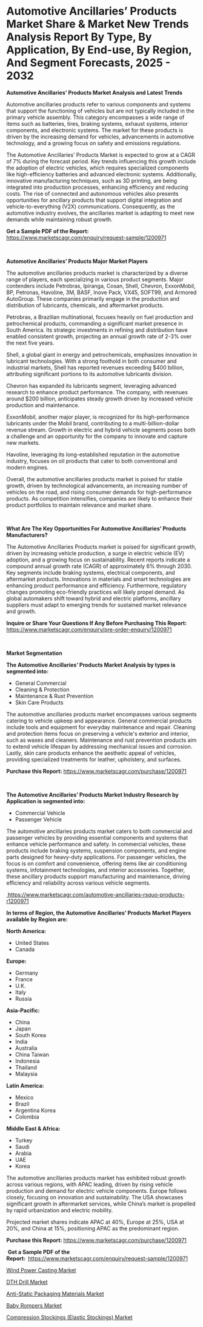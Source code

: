 <p><h1>Automotive Ancillaries’ Products Market Share & Market New Trends Analysis Report By Type, By Application, By End-use, By Region, And Segment Forecasts, 2025 - 2032</h1></p><p><strong>Automotive Ancillaries’ Products Market Analysis and Latest Trends</strong></p>
<p><p>Automotive ancillaries products refer to various components and systems that support the functioning of vehicles but are not typically included in the primary vehicle assembly. This category encompasses a wide range of items such as batteries, tires, braking systems, exhaust systems, interior components, and electronic systems. The market for these products is driven by the increasing demand for vehicles, advancements in automotive technology, and a growing focus on safety and emissions regulations.</p><p>The Automotive Ancillaries’ Products Market is expected to grow at a CAGR of 7% during the forecast period. Key trends influencing this growth include the adoption of electric vehicles, which requires specialized components like high-efficiency batteries and advanced electronic systems. Additionally, innovative manufacturing techniques, such as 3D printing, are being integrated into production processes, enhancing efficiency and reducing costs. The rise of connected and autonomous vehicles also presents opportunities for ancillary products that support digital integration and vehicle-to-everything (V2X) communications. Consequently, as the automotive industry evolves, the ancillaries market is adapting to meet new demands while maintaining robust growth.</p></p>
<p><strong>Get a Sample PDF of the Report:&nbsp;</strong> <a href="https://www.marketscagr.com/enquiry/request-sample/1200971?utm_campaign=1868&utm_medium=2&utm_source=Github&utm_content=ia&utm_term=22032025&utm_id=automotive-ancillaries-products">https://www.marketscagr.com/enquiry/request-sample/1200971</a></p>
<p>&nbsp;</p>
<p><strong>Automotive Ancillaries’ Products Major Market Players</strong></p>
<p><p>The automotive ancillaries products market is characterized by a diverse range of players, each specializing in various product segments. Major contenders include Petrobras, Ipiranga, Cosan, Shell, Chevron, ExxonMobil, BP, Petronas, Havoline, 3M, BASF, Inove Pack, VX45, SOFT99, and Armored AutoGroup. These companies primarily engage in the production and distribution of lubricants, chemicals, and aftermarket products.</p><p>Petrobras, a Brazilian multinational, focuses heavily on fuel production and petrochemical products, commanding a significant market presence in South America. Its strategic investments in refining and distribution have enabled consistent growth, projecting an annual growth rate of 2-3% over the next five years. </p><p>Shell, a global giant in energy and petrochemicals, emphasizes innovation in lubricant technologies. With a strong foothold in both consumer and industrial markets, Shell has reported revenues exceeding $400 billion, attributing significant portions to its automotive lubricants division.</p><p>Chevron has expanded its lubricants segment, leveraging advanced research to enhance product performance. The company, with revenues around $200 billion, anticipates steady growth driven by increased vehicle production and maintenance.</p><p>ExxonMobil, another major player, is recognized for its high-performance lubricants under the Mobil brand, contributing to a multi-billion-dollar revenue stream. Growth in electric and hybrid vehicle segments poses both a challenge and an opportunity for the company to innovate and capture new markets.</p><p>Havoline, leveraging its long-established reputation in the automotive industry, focuses on oil products that cater to both conventional and modern engines. </p><p>Overall, the automotive ancillaries products market is poised for stable growth, driven by technological advancements, an increasing number of vehicles on the road, and rising consumer demands for high-performance products. As competition intensifies, companies are likely to enhance their product portfolios to maintain relevance and market share.</p></p>
<p>&nbsp;</p>
<p><strong>What Are The Key Opportunities For Automotive Ancillaries’ Products Manufacturers?</strong></p>
<p><p>The Automotive Ancillaries Products market is poised for significant growth, driven by increasing vehicle production, a surge in electric vehicle (EV) adoption, and a growing focus on sustainability. Recent reports indicate a compound annual growth rate (CAGR) of approximately 6% through 2030. Key segments include braking systems, electrical components, and aftermarket products. Innovations in materials and smart technologies are enhancing product performance and efficiency. Furthermore, regulatory changes promoting eco-friendly practices will likely propel demand. As global automakers shift toward hybrid and electric platforms, ancillary suppliers must adapt to emerging trends for sustained market relevance and growth.</p></p>
<p><strong>Inquire or Share Your Questions If Any Before Purchasing This Report:</strong> <a href="https://www.marketscagr.com/enquiry/pre-order-enquiry/1200971?utm_campaign=1868&utm_medium=2&utm_source=Github&utm_content=ia&utm_term=22032025&utm_id=automotive-ancillaries-products">https://www.marketscagr.com/enquiry/pre-order-enquiry/1200971</a></p>
<p>&nbsp;</p>
<p><strong>Market Segmentation</strong></p>
<p><strong>The Automotive Ancillaries’ Products Market Analysis by types is segmented into:</strong></p>
<p><ul><li>General Commercial</li><li>Cleaning & Protection</li><li>Maintenance & Rust Prevention</li><li>Skin Care Products</li></ul></p>
<p><p>The automotive ancillaries products market encompasses various segments catering to vehicle upkeep and appearance. General commercial products include tools and equipment for everyday maintenance and repair. Cleaning and protection items focus on preserving a vehicle's exterior and interior, such as waxes and cleaners. Maintenance and rust prevention products aim to extend vehicle lifespan by addressing mechanical issues and corrosion. Lastly, skin care products enhance the aesthetic appeal of vehicles, providing specialized treatments for leather, upholstery, and surfaces.</p></p>
<p><strong>Purchase this Report:&nbsp;</strong><a href="https://www.marketscagr.com/purchase/1200971?utm_campaign=1868&utm_medium=2&utm_source=Github&utm_content=ia&utm_term=22032025&utm_id=automotive-ancillaries-products">https://www.marketscagr.com/purchase/1200971</a></p>
<p>&nbsp;</p>
<p><strong>The Automotive Ancillaries’ Products Market Industry Research by Application is segmented into:</strong></p>
<p><ul><li>Commercial Vehicle</li><li>Passenger Vehicle</li></ul></p>
<p><p>The automotive ancillaries products market caters to both commercial and passenger vehicles by providing essential components and systems that enhance vehicle performance and safety. In commercial vehicles, these products include braking systems, suspension components, and engine parts designed for heavy-duty applications. For passenger vehicles, the focus is on comfort and convenience, offering items like air conditioning systems, infotainment technologies, and interior accessories. Together, these ancillary products support manufacturing and maintenance, driving efficiency and reliability across various vehicle segments.</p></p>
<p><a href="https://www.marketscagr.com/automotive-ancillaries-rsquo-products-r1200971?utm_campaign=1868&utm_medium=2&utm_source=Github&utm_content=ia&utm_term=22032025&utm_id=automotive-ancillaries-products">&nbsp;https://www.marketscagr.com/automotive-ancillaries-rsquo-products-r1200971</a></p>
<p><strong>In terms of Region, the Automotive Ancillaries’ Products Market Players available by Region are:</strong></p>
<p>
    <p> <strong> North America: </strong>
        <ul>
            <li>United States</li>
            <li>Canada</li>
        </ul>
        </p> 
    <p> <strong> Europe: </strong>
        <ul>
            <li>Germany</li>
            <li>France</li>
            <li>U.K.</li>
            <li>Italy</li>
            <li>Russia</li>
        </ul>
        </p> 
    <p> <strong> Asia-Pacific: </strong>
        <ul>
            <li>China</li>
            <li>Japan</li>
            <li>South Korea</li>
            <li>India</li>
            <li>Australia</li>
            <li>China Taiwan</li>
            <li>Indonesia</li>
            <li>Thailand</li>
            <li>Malaysia</li>
        </ul>
        </p> 
    <p> <strong> Latin America: </strong>
        <ul>
            <li>Mexico</li>
            <li>Brazil</li>
            <li>Argentina Korea</li>
            <li>Colombia</li>
        </ul>
        </p> 
    <p> <strong> Middle East & Africa: </strong>
        <ul>
            <li>Turkey</li>
            <li>Saudi</li>
            <li>Arabia</li>
            <li>UAE</li>
            <li>Korea</li>
        </ul>
    </p>
    </p>
<p><p>The automotive ancillaries products market has exhibited robust growth across various regions, with APAC leading, driven by rising vehicle production and demand for electric vehicle components. Europe follows closely, focusing on innovation and sustainability. The USA showcases significant growth in aftermarket services, while China’s market is propelled by rapid urbanization and electric mobility. </p><p>Projected market shares indicate APAC at 40%, Europe at 25%, USA at 20%, and China at 15%, positioning APAC as the predominant region.</p></p>
<p><strong>Purchase this Report: </strong><a href="https://www.marketscagr.com/purchase/1200971?utm_campaign=1868&utm_medium=2&utm_source=Github&utm_content=ia&utm_term=22032025&utm_id=automotive-ancillaries-products">https://www.marketscagr.com/purchase/1200971</a></p>
<p>&nbsp;<strong>Get a Sample PDF of the Report:&nbsp;&nbsp;</strong><a href="https://www.marketscagr.com/enquiry/request-sample/1200971?utm_campaign=1868&utm_medium=2&utm_source=Github&utm_content=ia&utm_term=22032025&utm_id=automotive-ancillaries-products">https://www.marketscagr.com/enquiry/request-sample/1200971</a></p>
<p><strong></strong></p>
<p><p><a href="https://github.com/aarenlazosw3/Market-Research-Report-List-1/blob/main/wind-power-casting-market.md?utm_campaign=1868&utm_medium=2&utm_source=Github&utm_content=ia&utm_term=22032025&utm_id=automotive-ancillaries-products">Wind Power Casting Market</a></p><p><a href="https://github.com/goliareanoyh/Market-Research-Report-List-1/blob/main/dth-drill-market.md?utm_campaign=1868&utm_medium=2&utm_source=Github&utm_content=ia&utm_term=22032025&utm_id=automotive-ancillaries-products">DTH Drill Market</a></p><p><a href="https://github.com/RickHolmes3/Market-Research-Report-List-7/blob/main/anti-static-packaging-materials-market.md?utm_campaign=1868&utm_medium=2&utm_source=Github&utm_content=ia&utm_term=22032025&utm_id=automotive-ancillaries-products">Anti-Static Packaging Materials Market</a></p><p><a href="https://github.com/Krish2023na/Market-Research-Report-List-7/blob/main/baby-rompers-market.md?utm_campaign=1868&utm_medium=2&utm_source=Github&utm_content=ia&utm_term=22032025&utm_id=automotive-ancillaries-products">Baby Rompers Market</a></p><p><a href="https://github.com/knazsdadeyvw/Market-Research-Report-List-1/blob/main/compression-stockings-elastic-stockings-market.md?utm_campaign=1868&utm_medium=2&utm_source=Github&utm_content=ia&utm_term=22032025&utm_id=automotive-ancillaries-products">Compression Stockings (Elastic Stockings) Market</a></p></p>
